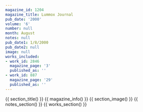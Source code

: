 ```yaml
---
magazine_id: 1204
magazine_title: Lummox Journal
pub_date: '2000'
volume: '6'
number: null
month: August
notes: null
pub_date1: 1/8/2000
pub_date2: null
image: null
works_included:
- work_id: 2846
  magazine_page: '3'
  published_as: ''
- work_id: 887
  magazine_page: '29'
  published_as: ''
---
```


{{ section_title() }}
{{ magazine_info() }}
{{ section_image() }}
{{ notes_section() }}
{{ works_section() }}
